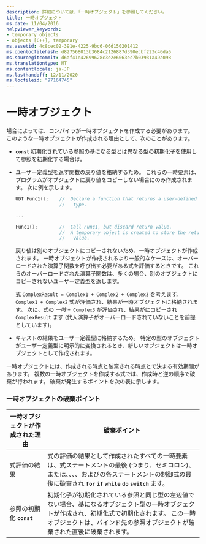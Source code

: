 ```yaml
---
description: 詳細については、「一時オブジェクト」を参照してください。
title: 一時オブジェクト
ms.date: 11/04/2016
helpviewer_keywords:
- temporary objects
- objects [C++], temporary
ms.assetid: 4c8cec02-391e-4225-9bc6-06d150201412
ms.openlocfilehash: d827568013b3684c2126887d390ecbf223c46da5
ms.sourcegitcommit: d6af41e42699628c3e2e6063ec7b03931a49a098
ms.translationtype: MT
ms.contentlocale: ja-JP
ms.lasthandoff: 12/11/2020
ms.locfileid: "97164745"
---
```

# <a name="temporary-objects"></a>一時オブジェクト

場合によっては、コンパイラが一時オブジェクトを作成する必要があります。 このような一時オブジェクトが作成される理由として、次のことがあります。

- **`const`** 初期化されている参照の基になる型とは異なる型の初期化子を使用して参照を初期化する場合は。

- ユーザー定義型を返す関数の戻り値を格納するため。 これらの一時要素は、プログラムがオブジェクトに戻り値をコピーしない場合にのみ作成されます。 次に例を示します。

    ```cpp
    UDT Func1();    //  Declare a function that returns a user-defined
                    //   type.

    ...

    Func1();        //  Call Func1, but discard return value.
                    //  A temporary object is created to store the return
                    //   value.
    ```

   戻り値は別のオブジェクトにコピーされないため、一時オブジェクトが作成されます。 一時オブジェクトが作成されるより一般的なケースは、オーバーロードされた演算子関数を呼び出す必要がある式を評価するときです。 これらのオーバーロードされた演算子関数は、多くの場合、別のオブジェクトにコピーされないユーザー定義型を返します。

   式 `ComplexResult = Complex1 + Complex2 + Complex3` を考えます。 `Complex1 + Complex2` 式が評価され、結果が一時オブジェクトに格納されます。 次に、式の *一時* `+ Complex3` が評価され、結果がにコピーされ `ComplexResult` ます (代入演算子がオーバーロードされていないことを前提としています)。

- キャストの結果をユーザー定義型に格納するため。 特定の型のオブジェクトがユーザー定義型に明示的に変換されるとき、新しいオブジェクトは一時オブジェクトとして作成されます。

一時オブジェクトには、作成される時点と破棄される時点とで決まる有効期間があります。 複数の一時オブジェクトを作成する式では、作成時と逆の順序で破棄が行われます。 破棄が発生するポイントを次の表に示します。

### <a name="destruction-points-for-temporary-objects"></a>一時オブジェクトの破棄ポイント

|一時オブジェクトが作成された理由|破棄ポイント|
|------------------------------|-----------------------|
|式評価の結果|式の評価の結果として作成されたすべての一時要素は、式ステートメントの最後 (つまり、セミコロン)、または、、、、およびの各ステートメントの制御式の最後に破棄され **`for`** **`if`** **`while`** **`do`** **`switch`** ます。|
|参照の初期化 **`const`**|初期化子が初期化されている参照と同じ型の左辺値でない場合、基になるオブジェクト型の一時オブジェクトが作成され、初期化式で初期化されます。 この一時オブジェクトは、バインド先の参照オブジェクトが破棄された直後に破棄されます。|
